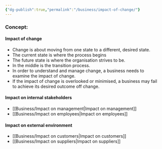 ```yaml
---
{"dg-publish":true,"permalink":"/business/impact-of-change/"}
---
```


### Concept:
#### Impact of change
- Change is about moving from one state to a different, desired state.
- The current state is where the process begins
- The future state is where the organisation strives to be.
- In the middle is the transition process.
- In order to understand and manage change, a business needs to examine the impact of change.
- If the impact of change is overlooked or minimised, a business may fail to achieve its desired outcome off change.
#### Impact on internal stakeholders
- [[Business/Impact on management\|Impact on management]]
- [[Business/Impact on employees\|Impact on employees]]
#### Impact on external environment
- [[Business/Impact on customers\|Impact on customers]]
- [[Business/Impact on suppliers\|Impact on suppliers]]